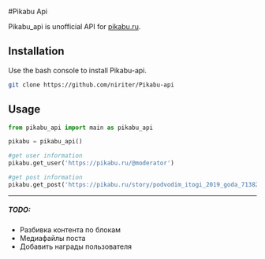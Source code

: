 #Pikabu Api

Pikabu_api is unofficial API for [pikabu.ru]('https://pikabu.ru').


## Installation

Use the bash console to install Pikabu-api.

```bash
git clone https://github.com/niriter/Pikabu-api
```

## Usage
```python
from pikabu_api import main as pikabu_api

pikabu = pikabu_api()

#get user information
pikabu.get_user('https://pikabu.ru/@moderator')

#get post information
pikabu.get_post('https://pikabu.ru/story/podvodim_itogi_2019_goda_7138233')
```
---

##### TODO:
- Разбивка контента по блокам
- Медиафайлы поста
- Добавить награды пользователя